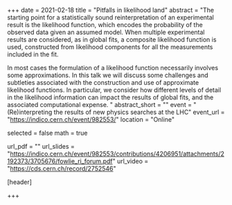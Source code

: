 +++
date = 2021-02-18
title = "Pitfalls in likelihood land"
abstract = "The starting point for a statistically sound reinterpretation of an experimental result is the likelihood function, which encodes the probability of the observed data given an assumed model. When multiple experimental results are considered, as in global fits, a composite likelihood function is used, constructed from likelihood components for all the measurements included in the fit.

In most cases the formulation of a likelihood function necessarily involves some approximations. In this talk we will discuss some challenges and subtleties associated with the construction and use of approximate likelihood functions. In particular, we consider how different levels of detail in the likelihood information can impact the results of global fits, and the associated computational expense.
"
abstract_short = ""
event = "(Re)interpreting the results of new physics searches at the LHC"
event_url = "https://indico.cern.ch/event/982553/"
location = "Online"

selected = false
math = true

url_pdf = ""
url_slides = "https://indico.cern.ch/event/982553/contributions/4206951/attachments/2192373/3705676/fowlie_ri_forum.pdf"
url_video = "https://cds.cern.ch/record/2752546"

[header]

+++
